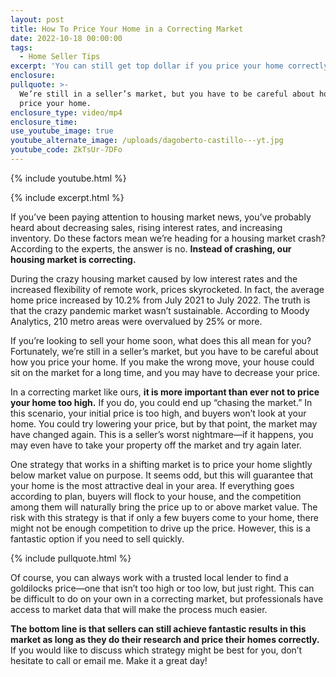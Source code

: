 ```yaml
---
layout: post
title: How To Price Your Home in a Correcting Market
date: 2022-10-18 00:00:00
tags:
  - Home Seller Tips
excerpt: 'You can still get top dollar if you price your home correctly. '
enclosure:
pullquote: >-
  We’re still in a seller’s market, but you have to be careful about how you
  price your home.
enclosure_type: video/mp4
enclosure_time:
use_youtube_image: true
youtube_alternate_image: /uploads/dagoberto-castillo---yt.jpg
youtube_code: ZkTsUr-7DFo
---
```

{% include youtube.html %}

{% include excerpt.html %}

If you’ve been paying attention to housing market news, you’ve probably heard about decreasing sales, rising interest rates, and increasing inventory. Do these factors mean we’re heading for a housing market crash? According to the experts, the answer is no. **Instead of crashing, our housing market is correcting.**&nbsp;

During the crazy housing market caused by low interest rates and the increased flexibility of remote work, prices skyrocketed. In fact, the average home price increased by 10.2% from July 2021 to July 2022. The truth is that the crazy pandemic market wasn’t sustainable. According to Moody Analytics, 210 metro areas were overvalued by 25% or more.&nbsp;

If you’re looking to sell your home soon, what does this all mean for you? Fortunately, we’re still in a seller’s market, but you have to be careful about how you price your home. If you make the wrong move, your house could sit on the market for a long time, and you may have to decrease your price.&nbsp;

In a correcting market like ours, **it is more important than ever not to price your home too high.** If you do, you could end up “chasing the market.” In this scenario, your initial price is too high, and buyers won’t look at your home. You could try lowering your price, but by that point, the market may have changed again. This is a seller’s worst nightmare—if it happens, you may even have to take your property off the market and try again later.&nbsp;

One strategy that works in a shifting market is to price your home slightly below market value on purpose. It seems odd, but this will guarantee that your home is the most attractive deal in your area. If everything goes according to plan, buyers will flock to your house, and the competition among them will naturally bring the price up to or above market value. The risk with this strategy is that if only a few buyers come to your home, there might not be enough competition to drive up the price. However, this is a fantastic option if you need to sell quickly.&nbsp;

{% include pullquote.html %}

Of course, you can always work with a trusted local lender to find a goldilocks price—one that isn’t too high or too low, but just right. This can be difficult to do on your own in a correcting market, but professionals have access to market data that will make the process much easier.&nbsp;

**The bottom line is that sellers can still achieve fantastic results in this market as long as they do their research and price their homes correctly.** If you would like to discuss which strategy might be best for you, don’t hesitate to call or email me. Make it a great day\!
